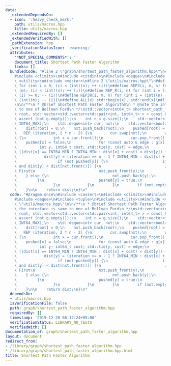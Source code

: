 ```yaml
---
data:
  _extendedDependsOn:
  - icon: ':heavy_check_mark:'
    path: utils/macros.hpp
    title: utils/macros.hpp
  _extendedRequiredBy: []
  _extendedVerifiedWith: []
  _pathExtension: hpp
  _verificationStatusIcon: ':warning:'
  attributes:
    '*NOT_SPECIAL_COMMENTS*': ''
    document_title: Shortest Path Faster Algorithm
    links: []
  bundledCode: "#line 2 \"graph/shortest_path_faster_algorithm.hpp\"\n#include <cassert>\n\
    #include <climits>\n#include <cstdint>\n#include <deque>\n#include <tuple>\n#include\
    \ <utility>\n#include <vector>\n#line 2 \"utils/macros.hpp\"\n#define REP(i, n)\
    \ for (int i = 0; (i) < (int)(n); ++ (i))\n#define REP3(i, m, n) for (int i =\
    \ (m); (i) < (int)(n); ++ (i))\n#define REP_R(i, n) for (int i = (int)(n) - 1;\
    \ (i) >= 0; -- (i))\n#define REP3R(i, m, n) for (int i = (int)(n) - 1; (i) >=\
    \ (int)(m); -- (i))\n#define ALL(x) std::begin(x), std::end(x)\n#line 10 \"graph/shortest_path_faster_algorithm.hpp\"\
    \n\n/**\n * @brief Shortest Path Faster Algorithm\n * @note the interface is same\
    \ to one of Bellman Ford\n */\nstd::vector<int64_t> shortest_path_faster_algorithm(int\
    \ root, std::vector<std::vector<std::pair<int, int64_t> > > const & g) {\n   \
    \ assert (not g.empty());\n    int n = g.size();\n    std::vector<int64_t> dist(n,\
    \ INT64_MAX);\n    std::deque<int> cur, nxt;\n    std::vector<bool> pushed(n);\n\
    \    dist[root] = 0;\n    nxt.push_back(root);\n    pushed[root] = true;\n\n \
    \   REP (iteration, 2 * n - 2) {\n        cur.swap(nxt);\n        while (not cur.empty())\
    \ {\n            int x = cur.front();\n            cur.pop_front();\n        \
    \    pushed[x] = false;\n            for (const auto & edge : g[x]) {\n      \
    \          int y; int64_t cost; std::tie(y, cost) = edge;\n                if\
    \ ((dist[x] == INT64_MIN ? INT64_MIN : dist[x] + cost) < dist[y]) {\n        \
    \            dist[y] = (iteration >= n - 1 ? INT64_MIN : dist[x] + cost);\n  \
    \                  if (not pushed[y]) {\n                        if (not nxt.empty()\
    \ and dist[y] < dist[nxt.front()]) {\n                            // Small Label\
    \ First\n                            nxt.push_front(y);\n                    \
    \    } else {\n                            nxt.push_back(y);\n               \
    \         }\n                        pushed[y] = true;\n                    }\n\
    \                }\n            }\n        }\n        if (nxt.empty()) break;\n\
    \    }\n\n    return dist;\n}\n"
  code: "#pragma once\n#include <cassert>\n#include <climits>\n#include <cstdint>\n\
    #include <deque>\n#include <tuple>\n#include <utility>\n#include <vector>\n#include\
    \ \"utils/macros.hpp\"\n\n/**\n * @brief Shortest Path Faster Algorithm\n * @note\
    \ the interface is same to one of Bellman Ford\n */\nstd::vector<int64_t> shortest_path_faster_algorithm(int\
    \ root, std::vector<std::vector<std::pair<int, int64_t> > > const & g) {\n   \
    \ assert (not g.empty());\n    int n = g.size();\n    std::vector<int64_t> dist(n,\
    \ INT64_MAX);\n    std::deque<int> cur, nxt;\n    std::vector<bool> pushed(n);\n\
    \    dist[root] = 0;\n    nxt.push_back(root);\n    pushed[root] = true;\n\n \
    \   REP (iteration, 2 * n - 2) {\n        cur.swap(nxt);\n        while (not cur.empty())\
    \ {\n            int x = cur.front();\n            cur.pop_front();\n        \
    \    pushed[x] = false;\n            for (const auto & edge : g[x]) {\n      \
    \          int y; int64_t cost; std::tie(y, cost) = edge;\n                if\
    \ ((dist[x] == INT64_MIN ? INT64_MIN : dist[x] + cost) < dist[y]) {\n        \
    \            dist[y] = (iteration >= n - 1 ? INT64_MIN : dist[x] + cost);\n  \
    \                  if (not pushed[y]) {\n                        if (not nxt.empty()\
    \ and dist[y] < dist[nxt.front()]) {\n                            // Small Label\
    \ First\n                            nxt.push_front(y);\n                    \
    \    } else {\n                            nxt.push_back(y);\n               \
    \         }\n                        pushed[y] = true;\n                    }\n\
    \                }\n            }\n        }\n        if (nxt.empty()) break;\n\
    \    }\n\n    return dist;\n}\n"
  dependsOn:
  - utils/macros.hpp
  isVerificationFile: false
  path: graph/shortest_path_faster_algorithm.hpp
  requiredBy: []
  timestamp: '2019-12-20 06:12:24+09:00'
  verificationStatus: LIBRARY_NO_TESTS
  verifiedWith: []
documentation_of: graph/shortest_path_faster_algorithm.hpp
layout: document
redirect_from:
- /library/graph/shortest_path_faster_algorithm.hpp
- /library/graph/shortest_path_faster_algorithm.hpp.html
title: Shortest Path Faster Algorithm
---
```

